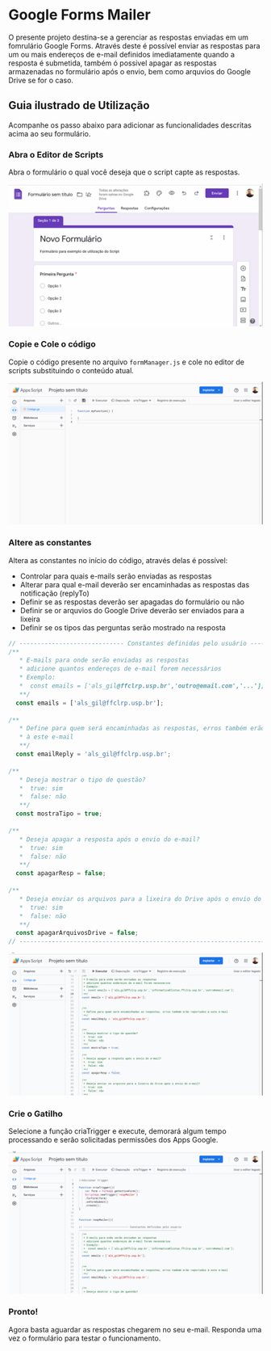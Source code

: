 # Google Forms Mailer

O presente projeto destina-se a gerenciar as respostas enviadas em um fomrulário Google Forms.
Através deste é possível enviar as respostas para um ou mais endereços de e-mail definidos imediatamente quando a resposta é submetida, também ó possivel apagar as respostas armazenadas no formulário após o envio, bem como arquvios do Google Drive se for o caso.

## Guia ilustrado de Utilização

Acompanhe os passo abaixo para adicionar as funcionalidades descritas acima ao seu formulário.

### Abra o Editor de Scripts 

Abra o formulário o qual você deseja que o script capte as respostas.


![Abrindo o Editor de scripts](img/abrindoAppScripts.gif)

### Copie e Cole o código

Copie o código presente no arquivo `formManager.js` e cole no editor de scripts substituindo o conteúdo atual.


![Copiando Codigo](img/copiandoCodigo.gif)

### Altere as constantes

Altera as constantes no início do código, através delas é possível:
* Controlar para quais e-mails serão enviadas as respostas
* Alterar para qual e-mail deverão ser encaminhadas as respostas das notificação (replyTo)
* Definir se as respostas deverão ser apagadas do formulário ou não
* Definir se or arquvios do Google Drive deverão ser enviados para a lixeira
* Definir se os tipos das perguntas serão mostrado na resposta

```javascript
// ----------------------------- Constantes definidas pelo usuário --------------------------
/** 
   * E-mails para onde serão enviadas as respostas
   * adicione quantos endereços de e-mail forem necessários
   * Exemplo:
   *  const emails = ['als_gil@ffclrp.usp.br','outro@email.com','...'];
   **/
  const emails = ['als_gil@ffclrp.usp.br'];

/** 
   * Define para quem será encaminhadas as respostas, erros também erão reportados 
   * à este e-mail
   **/
  const emailReply = 'als_gil@ffclrp.usp.br';

/** 
   * Deseja mostrar o tipo de questão?
   *  true: sim
   *  false: não
   **/
  const mostraTipo = true;

/** 
   * Deseja apagar a resposta após o envio do e-mail?
   *  true: sim
   *  false: não
   **/
  const apagarResp = false;

/** 
   * Deseja enviar os arquivos para a lixeira do Drive após o envio do e-mail?
   *  true: sim
   *  false: não
   **/
  const apagarArquivosDrive = false;
// -------------------------------------------------------------------------------------------

```

![Alterando Constantes](img/alterandoConstantes.gif)

### Crie o Gatilho

Selecione a função criaTrigger e execute, demorará algum tempo processando e serão solicitadas permissões dos Apps Google.

![Cria Trigger](img/criaTrigger2.gif)

### Pronto!

Agora basta aguardar as respostas chegarem no seu e-mail. Responda uma vez o formulário para testar o funcionamento.


